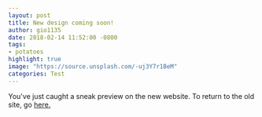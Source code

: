 ```yaml
---
layout: post
title: New design coming soon!
author: gio1135
date: 2018-02-14 11:52:00 -0800
tags:
- potatoes
highlight: true
image: "https://source.unsplash.com/-uj3Y7r1BeM"
categories: Test
---
```

You've just caught a sneak preview on the new website. To return to the old site,
go <a href='http://lifetabporterville.org/'>here.</a>